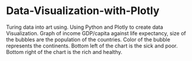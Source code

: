 # Data-Visualization-with-Plotly
Turing data into art using. Using Python and Plotly to create data Visualization. Graph of income GDP/capita against life expectancy, size of the bubbles are the population of the countries. Color of the bubble represents the continents. Bottom left of the chart is the sick and poor. Bottom right of the chart is the rich and healthy.
